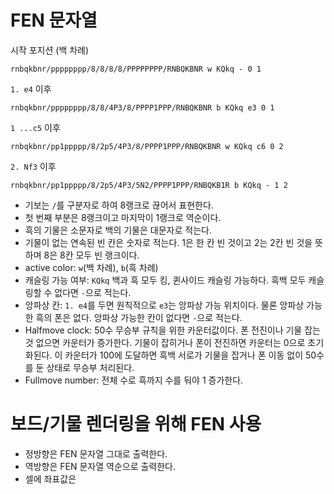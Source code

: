 # FEN 문자열

시작 포지션 (백 차례)
```
rnbqkbnr/pppppppp/8/8/8/8/PPPPPPPP/RNBQKBNR w KQkq - 0 1
```

`1. e4` 이후
```
rnbqkbnr/pppppppp/8/8/4P3/8/PPPP1PPP/RNBQKBNR b KQkq e3 0 1
```

`1 ...c5` 이후
```
rnbqkbnr/pp1ppppp/8/2p5/4P3/8/PPPP1PPP/RNBQKBNR w KQkq c6 0 2
```

`2. Nf3` 이후
```
rnbqkbnr/pp1ppppp/8/2p5/4P3/5N2/PPPP1PPP/RNBQKB1R b KQkq - 1 2
```

- 기보는 `/`를 구분자로 하여 8랭크로 끊어서 표현한다.
- 첫 번째 부분은 8랭크이고 마지막이 1랭크로 역순이다.
- 흑의 기물은 소문자로 백의 기물은 대문자로 적는다.
- 기물이 없는 연속된 빈 칸은 숫자로 적는다. 1은 한 칸 빈 것이고 2는 2칸 빈 것을 뜻하며 8은 8칸 모두 빈 랭크이다.
- active color: `w`(백 차례), `b`(흑 차례)
- 캐슬링 가능 여부: `KQkq` 백과 흑 모두 킹, 퀸사이드 캐슬링 가능하다. 흑백 모두 캐슬링할 수 없다면 `-`으로 적는다.
- 앙파상 칸: `1. e4`를 두면 원칙적으로 `e3`는 앙파상 가능 위치이다. 물론 앙파상 가능한 흑의 폰은 없다. 앙파상 가능한 칸이 없다면 `-`으로 적는다.
- Halfmove clock: 50수 무승부 규칙을 위한 카운터값이다. 폰 전진이나 기물 잡는 것 없으면 카운터가 증가한다. 기물이 잡히거나 폰이 전진하면 카운터는 0으로 초기화된다. 이 카운터가 100에 도달하면 흑백 서로가 기물을 잡거나 폰 이동 없이 50수를 둔 상태로 무승부 처리된다.
- Fullmove number: 전체 수로 흑까지 수를 둬야 1 증가한다.

# 보드/기물 렌더링을 위해 FEN 사용
- 정방향은 FEN 문자열 그대로 출력한다.
- 역방향은 FEN 문자열 역순으로 출력한다.
- 셀에 좌표값은 